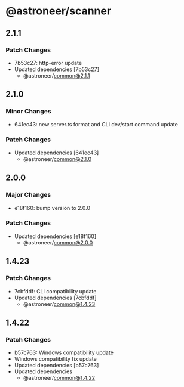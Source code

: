 # @astroneer/scanner

## 2.1.1

### Patch Changes

- 7b53c27: http-error update
- Updated dependencies [7b53c27]
  - @astroneer/common@2.1.1

## 2.1.0

### Minor Changes

- 641ec43: new server.ts format and CLI dev/start command update

### Patch Changes

- Updated dependencies [641ec43]
  - @astroneer/common@2.1.0

## 2.0.0

### Major Changes

- e18f160: bump version to 2.0.0

### Patch Changes

- Updated dependencies [e18f160]
  - @astroneer/common@2.0.0

## 1.4.23

### Patch Changes

- 7cbfddf: CLI compatibility update
- Updated dependencies [7cbfddf]
  - @astroneer/common@1.4.23

## 1.4.22

### Patch Changes

- b57c763: Windows compatibility update
- Windows compatibility fix update
- Updated dependencies [b57c763]
- Updated dependencies
  - @astroneer/common@1.4.22
